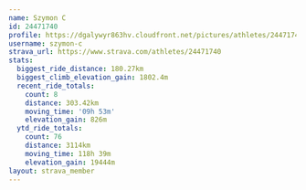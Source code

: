 ```yaml
---
name: Szymon C
id: 24471740
profile: https://dgalywyr863hv.cloudfront.net/pictures/athletes/24471740/7213253/3/large.jpg
username: szymon-c
strava_url: https://www.strava.com/athletes/24471740
stats:
  biggest_ride_distance: 180.27km
  biggest_climb_elevation_gain: 1802.4m
  recent_ride_totals:
    count: 8
    distance: 303.42km
    moving_time: '09h 53m'
    elevation_gain: 826m
  ytd_ride_totals:
    count: 76
    distance: 3114km
    moving_time: 118h 39m
    elevation_gain: 19444m
layout: strava_member
--- 
```

